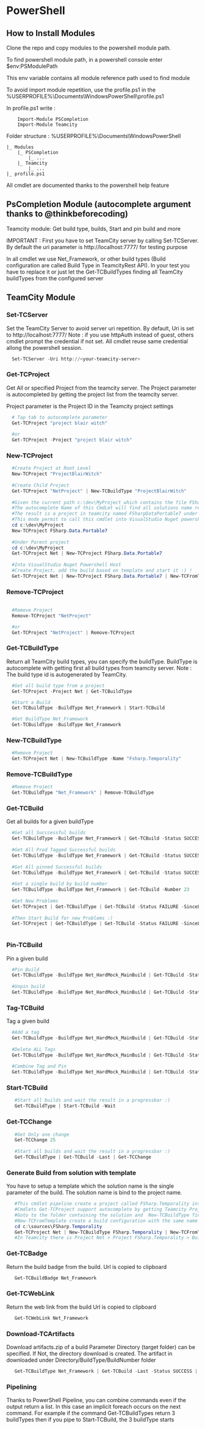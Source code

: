 # PowerShell

## How to Install Modules
Clone the repo and copy modules to the powershell module path.

To find powershell module path, in a powershell console enter $env:PSModulePath

This env variable contains all module reference path used to find module

To avoid import module repetition, use the profile.ps1 in the %USERPROFILE%\Documents\WindowsPowerShell\profile.ps1

In profile.ps1 write : 

```powsershell
	Import-Module PSCompletion
	Import-Module Teamcity
```

Folder structure : 
%USERPROFILE%\Documents\WindowsPowerShell

	|_ Modules
		|_ PSCompletion
			|_ ...
		|_ Teamcity
			|_ ...
	|_ profile.ps1

All cmdlet are documented thanks to the powershell help feature
	
## PsCompletion Module (autocomplete argument thanks to @thinkbeforecoding)

Teamcity module: Get build type, builds, Start and pin build and more

IMPORTANT :
First you have to set TeamCity server by calling Set-TCServer. By default the uri parameter is http://localhost:7777/ for testing purpose

In all cmdlet we use Net_Framework, or other build types (Build configuration are called Build Type in TeamcityRest API). 
In your test you have to replace it or just let the Get-TCBuildTypes finding all TeamCity buildTypes from the configured server

## TeamCity Module

### Set-TCServer
Set the TeamCity Server to avoid server uri repetition. By default, Uri is set to http://localhost:7777/
Note : if you use httpAuth instead of guest, others cmdlet prompt the credential if not set. All cmdlet reuse same credential allong the powershell session.

```powershell
  Set-TCServer -Uri http://<your-teamcity-server>
```

### Get-TCProject
Get All or specified Project from the teamcity server. The Project parameter is autocompleted by getting the project list from the teamcity server.

Project parameter is the Project ID in the Teamcity project settings

```powershell
  # Tap tab to autocomplete parameter
  Get-TCProject "project blair witch"
  
  #or
  Get-TCProject -Project "project blair witch"
```

### New-TCProject
```powershell
  #Create Project at Root Level
  New-TCProject "ProjectBlairWitch"
  
  #Create Child Project
  Get-TCProject "NetProject" | New-TCBuildType "ProjectBlairWitch"
  
  #Given the current path c:\dev\MyProject which contains the file FSharp.Data.Portable7.sln
  #The autocomplete Name of this CmdLet will find all solutions name recursively when press tab
  #The result is a project in teamcity named FSharpDataPortable7 under Root project
  #This mode permit to call this cmdlet into VisualStudio Nuget powershell host
  cd c:\dev\MyProject
  New-TCProject FSharp.Data.Portable7
  
  #Under Parent project
  cd c:\dev\MyProject
  Get-TCProject Net | New-TCProject FSharp.Data.Portable7
  
  #Into VisualStudio Nuget Powershell Host
  #Create Project, add the build based on template and start it :) !
  Get-TCProject Net | New-TCProject FSharp.Data.Portable7 | New-TCFromTemplate Net_Build | Start-TCBuild -Wait

```

### Remove-TCProject
```powershell
  
  #Remove Project
  Remove-TCProject "NetProject"

  #or
  Get-TCProject "NetProject" | Remove-TCProject
```

### Get-TCBuildType 
Return all TeamCity build types, you can specify the buildType. BuildType is autocomplete with getting first all build types from teamcity server.
Note : The build type id is autogenerated by TeamCity.

```powershell
  #Get all build type from a project
  Get-TCProject -Project Net | Get-TCBuildType

  #Start a Build
  Get-TCBuildType -BuildType Net_Framework | Start-TCBuild

  #Get BuildType Net_Framework
  Get-TCBuildType -BuildType Net_Framework
```

### New-TCBuildType
```powershell
  #Remove Project
  Get-TCProject Net | New-TCBuildType -Name "Fsharp.Temporality"
```

### Remove-TCBuildType
```powershell
  #Remove Project
  Get-TCBuildType "Net_Framework" | Remove-TCBuildType
```

### Get-TCBuild
Get all builds for a given buildType

```powershell
  #Get all Succcessful builds
  Get-TCBuildType -BuildType Net_Framework | Get-TCBuild -Status SUCCESS
  
  #Get All Prod Tagged Successful builds
  Get-TCBuildType -BuildType Net_Framework | Get-TCBuild -Status SUCCESS -Tags @('Prod')
  
  #Get All pinned Successful builds
  Get-TCBuildType -BuildType Net_Framework | Get-TCBuild -Status SUCCESS -Pinned
  
  #Get a single build by build number
  Get-TCBuildType -BuildType Net_Framework | Get-TCBuild -Number 23
  
  #Get New Problems
  Get-TCProject | Get-TCBuildType | Get-TCBuild -Status FAILURE -SinceLastSuccessful
  
  #Then Start Build for new Problems :)
  Get-TCProject | Get-TCBuildType | Get-TCBuild -Status FAILURE -SinceLastSuccessful | Start-TCBuild -Wait
  
```
### Pin-TCBuild
Pin a given build
  
```powershell
  #Pin Build
  Get-TCBuildType -BuildType Net_HardMock_MainBuild | Get-TCBuild -Status SUCCESS -Last | Pin-TCBuild
  
  #Unpin build
  Get-TCBuildType -BuildType Net_HardMock_MainBuild | Get-TCBuild -Status SUCCESS -Last | Pin-TCBuild -Delete
```

### Tag-TCBuild

Tag a given build

```powershell
  #Add a tag
  Get-TCBuildType -BuildType Net_HardMock_MainBuild | Get-TCBuild -Status SUCCESS -Last | Tag-TCBuild -Tag 'Prod'
  
  #Delete ALL Tags
  Get-TCBuildType -BuildType Net_HardMock_MainBuild | Get-TCBuild -Status SUCCESS -Last | Tag-TCBuild -Delete
  
  #Combine Tag and Pin
  Get-TCBuildType -BuildType Net_HardMock_MainBuild | Get-TCBuild -Status SUCCESS -Last | Tag-TCBuild -Tag 'Prod' | Pin-TCBuild
```

### Start-TCBuild

```powershell
   #Start all builds and wait the result in a progressbar :)
   Get-TCBuildType | Start-TCBuild -Wait
```

### Get-TCChange
```powershell
   #Get Only one change
   Get-TCChange 25
   
   #Start all builds and wait the result in a progressbar :)
   Get-TCBuildType | Get-TCBuild -Last | Get-TCChange
```

### Generate Build from solution with template
You have to setup a template which the solution name is the single parameter of the build.
The solution name is bind to the project name.

```powershell
   #This cmdlet pipeline create a project called FSharp.Temporality into Net project with the template Net_Build.
   #Cmdlets Get-TCProject support autocomplete by getting Teamcity Projects, Create-Team
   #Goto to the folder containing the solution and  New-TCBuildType find the solution
   #New-TCFromTemplate create a build configuration with the same name as given template
   cd c:\sources\FSharp.Temporality
   Get-TCProject Net | New-TCBuildType FSharp.Temporality | New-TCFromTemplate Net_Build
   #In Teamcity there is Project Net > Project FSharp.Temporality > Build
```

### Get-TCBadge
Return the build badge from the build.
Url is copied to clipboard
```powershell
   Get-TCBuildBadge Net_Framework
```

### Get-TCWebLink
Return the web link from the build
Url is copied to clipboard
```powershell
   Get-TCWebLink Net_Framework
```

### Download-TCArtifacts
Download artifacts.zip of a build
Parameter Directory (target folder) can be specified. If Not, the directory download is created.
The artifact in downloaded under Directory/BuildType/BuildNumber folder
```powershell
   Get-TCBuildType Net_Framework | Get-TCBuild -Last -Status SUCCESS | Download-TCArtifacts
```

### Pipelining
  Thanks to PowerShell Pipeline, you can combine commands even if the output return a list. In this case an implicit foreach occurs on the next command. For example if the command Get-TCBuildTypes return 3 buildTypes then if you pipe to Start-TCBuild, the 3 buildType starts